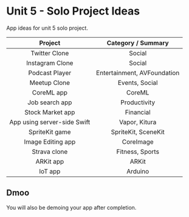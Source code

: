 # Unit 5 - Solo Project Ideas

App ideas for unit 5 solo project.

| Project | Category / Summary |
|:------:|:------:|
| Twitter Clone | Social |
| Instagram Clone | Social |
| Podcast Player | Entertainment, AVFoundation |
| Meetup Clone | Events, Social |
| CoreML app | CoreML |
| Job search app | Productivity |
| Stock Market app | Financial |
| App using server-side Swift | Vapor, Kitura |
| SpriteKit game | SpriteKit, SceneKit |
| Image Editing app | CoreImage |
| Strava clone | Fitness, Sports |
| ARKit app | ARKit |
| IoT app | Arduino |


## Dmoo 

You will also be demoing your app after completion. 
